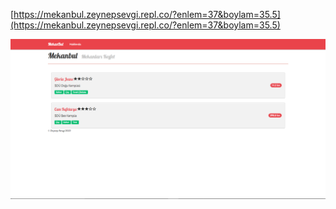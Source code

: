 [https://mekanbul.zeynepsevgi.repl.co/?enlem=37&boylam=35.5](https://mekanbul.zeynepsevgi.repl.co/?enlem=37&boylam=35.5)

![odev7EkranGoruntusu.PNG](/images/odev7ekranGoruntusu.PNG)
